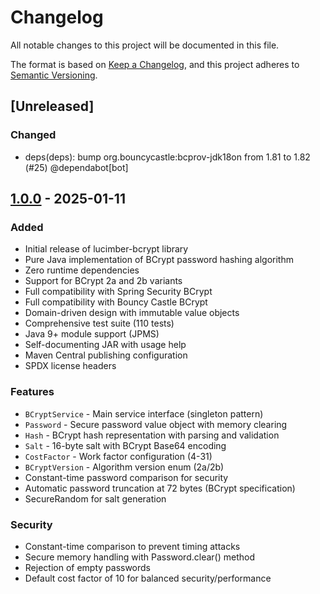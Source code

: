 # Changelog

All notable changes to this project will be documented in this file.

The format is based on [Keep a Changelog](https://keepachangelog.com/en/1.0.0/),
and this project adheres to [Semantic Versioning](https://semver.org/spec/v2.0.0.html).

## [Unreleased]


### Changed
- deps(deps): bump org.bouncycastle:bcprov-jdk18on from 1.81 to 1.82 (#25) @dependabot[bot]
## [1.0.0] - 2025-01-11

### Added
- Initial release of lucimber-bcrypt library
- Pure Java implementation of BCrypt password hashing algorithm
- Zero runtime dependencies
- Support for BCrypt 2a and 2b variants
- Full compatibility with Spring Security BCrypt
- Full compatibility with Bouncy Castle BCrypt
- Domain-driven design with immutable value objects
- Comprehensive test suite (110 tests)
- Java 9+ module support (JPMS)
- Self-documenting JAR with usage help
- Maven Central publishing configuration
- SPDX license headers

### Features
- `BCryptService` - Main service interface (singleton pattern)
- `Password` - Secure password value object with memory clearing
- `Hash` - BCrypt hash representation with parsing and validation
- `Salt` - 16-byte salt with BCrypt Base64 encoding
- `CostFactor` - Work factor configuration (4-31)
- `BCryptVersion` - Algorithm version enum (2a/2b)
- Constant-time password comparison for security
- Automatic password truncation at 72 bytes (BCrypt specification)
- SecureRandom for salt generation

### Security
- Constant-time comparison to prevent timing attacks
- Secure memory handling with Password.clear() method
- Rejection of empty passwords
- Default cost factor of 10 for balanced security/performance

[1.0.0]: https://github.com/lucimber/bcrypt-java/releases/tag/v1.0.0